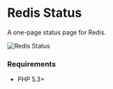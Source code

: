 Redis Status
===

A one-page status page for Redis.

![Redis Status](http://i.imgur.com/fltGgGL.png)

### Requirements
* PHP 5.3+